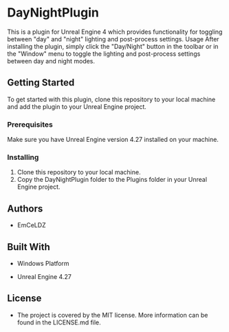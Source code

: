 # DayNightPlugin

This is a plugin for Unreal Engine 4 which provides functionality for toggling between "day" and "night" lighting and post-process settings. Usage After installing the plugin, simply click the "Day/Night" button in the toolbar or in the "Window" menu to toggle the lighting and post-process settings between day and night modes.

## Getting Started

To get started with this plugin, clone this repository to your local machine and add the plugin to your Unreal Engine project.

### Prerequisites

Make sure you have Unreal Engine version 4.27 installed on your machine.

### Installing

1. Clone this repository to your local machine.
2. Copy the DayNightPlugin folder to the Plugins folder in your Unreal Engine project.


## Authors

* EmCeLDZ

## Built With

* Windows Platform

* Unreal Engine 4.27

## License 

* The project is covered by the MIT license. More information can be found in the LICENSE.md file.

